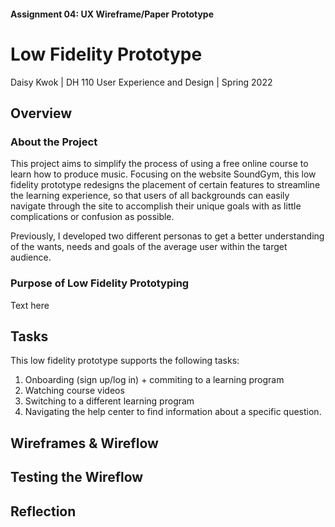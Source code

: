 #### Assignment 04: UX Wireframe/Paper Prototype
# Low Fidelity Prototype
Daisy Kwok | DH 110 User Experience and Design | Spring 2022

## Overview 
### About the Project
This project aims to simplify the process of using a free online course to learn how to produce music. Focusing on the website SoundGym, this low fidelity prototype redesigns the placement of certain features to streamline the learning experience, so that users of all backgrounds can easily navigate through the site to accomplish their unique goals with as little complications or confusion as possible.  

Previously, I developed two different personas to get a better understanding of the wants, needs and goals of the average user within the target audience. 

### Purpose of Low Fidelity Prototyping
Text here

## Tasks 
This low fidelity prototype supports the following tasks:
1. Onboarding (sign up/log in) + commiting to a learning program
2. Watching course videos
3. Switching to a different learning program
5. Navigating the help center to find information about a specific question. 

## Wireframes & Wireflow

## Testing the Wireflow

## Reflection
